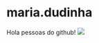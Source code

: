 # maria.dudinha
Hola pessoas do github!
![](https://media.tenor.com/NtgQSS9bWSAAAAAC/osaka-bom-dia.gif)

